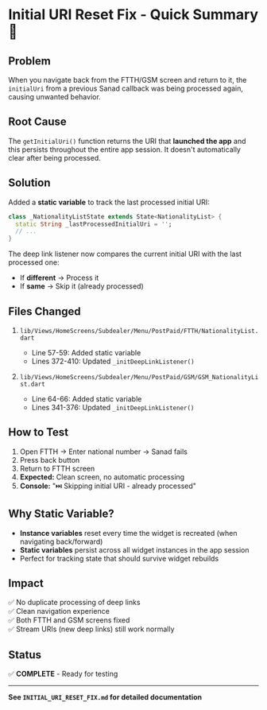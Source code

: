 # Initial URI Reset Fix - Quick Summary 🎯

## Problem
When you navigate back from the FTTH/GSM screen and return to it, the `initialUri` from a previous Sanad callback was being processed again, causing unwanted behavior.

## Root Cause
The `getInitialUri()` function returns the URI that **launched the app** and this persists throughout the entire app session. It doesn't automatically clear after being processed.

## Solution
Added a **static variable** to track the last processed initial URI:

```dart
class _NationalityListState extends State<NationalityList> {
  static String _lastProcessedInitialUri = '';
  // ...
}
```

The deep link listener now compares the current initial URI with the last processed one:
- If **different** → Process it
- If **same** → Skip it (already processed)

## Files Changed
1. `lib/Views/HomeScreens/Subdealer/Menu/PostPaid/FTTH/NationalityList.dart`
   - Line 57-59: Added static variable
   - Lines 372-410: Updated `_initDeepLinkListener()`

2. `lib/Views/HomeScreens/Subdealer/Menu/PostPaid/GSM/GSM_NationalityList.dart`
   - Line 64-66: Added static variable
   - Lines 341-376: Updated `_initDeepLinkListener()`

## How to Test
1. Open FTTH → Enter national number → Sanad fails
2. Press back button
3. Return to FTTH screen
4. **Expected:** Clean screen, no automatic processing
5. **Console:** "⏭️  Skipping initial URI - already processed"

## Why Static Variable?
- **Instance variables** reset every time the widget is recreated (when navigating back/forward)
- **Static variables** persist across all widget instances in the app session
- Perfect for tracking state that should survive widget rebuilds

## Impact
✅ No duplicate processing of deep links  
✅ Clean navigation experience  
✅ Both FTTH and GSM screens fixed  
✅ Stream URIs (new deep links) still work normally  

## Status
✅ **COMPLETE** - Ready for testing

---

**See `INITIAL_URI_RESET_FIX.md` for detailed documentation**
